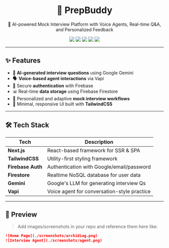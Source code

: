 <h1 align="center">🚀 PrepBuddy</h1>
<p align="center">🎤 AI-powered Mock Interview Platform with Voice Agents, Real-time Q&A, and Personalized Feedback</p>

<p align="center">
  <img src="https://img.shields.io/badge/Built_with-Next.js-blue?style=for-the-badge&logo=next.js" />
  <img src="https://img.shields.io/badge/Styled_with-TailwindCSS-38b2ac?style=for-the-badge&logo=tailwind-css" />
  <img src="https://img.shields.io/badge/Auth-Firebase-orange?style=for-the-badge&logo=firebase" />
  <img src="https://img.shields.io/badge/AI-Gemini-7f5af0?style=for-the-badge&logo=google" />
  <img src="https://img.shields.io/badge/Voice-Vapi-8b5cf6?style=for-the-badge" />
</p>

---

## ✨ Features

- 🤖 **AI-generated interview questions** using Google Gemini
- 🗣️ **Voice-based agent interactions** via Vapi
- 🔐 Secure **authentication** with Firebase
- 📊 Real-time **data storage** using Firebase Firestore
- 🎯 Personalized and adaptive **mock interview workflows**
- 🧘 Minimal, responsive UI built with **TailwindCSS**

---

## 🛠️ Tech Stack

| Tech             | Description                                 |
|------------------|---------------------------------------------|
| **Next.js**      | React-based framework for SSR & SPA         |
| **TailwindCSS**  | Utility-first styling framework             |
| **Firebase Auth**| Authentication with Google/email/password   |
| **Firestore**    | Realtime NoSQL database for user data       |
| **Gemini**       | Google's LLM for generating interview Qs    |
| **Vapi**         | Voice agent for conversation-style practice |

---

## 📸 Preview

> Add images/screenshots in your repo and reference them here like:

```md
![Home Page](./screenshots/archidiag.png)
![Interview Agent](./screenshots/agent.png)
